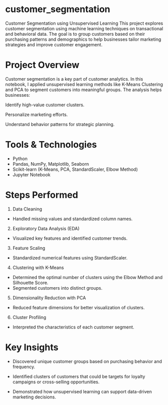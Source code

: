 # customer_segmentation
Customer Segmentation using Unsupervised Learning
This project explores customer segmentation using machine learning techniques on transactional and behavioral data. The goal is to group customers based on their purchasing patterns and demographics to help businesses tailor marketing strategies and improve customer engagement.

# Project Overview
Customer segmentation is a key part of customer analytics. In this notebook, I applied unsupervised learning methods like K-Means Clustering and PCA to segment customers into meaningful groups. The analysis helps businesses:

Identify high-value customer clusters.

Personalize marketing efforts.

Understand behavior patterns for strategic planning.

# Tools & Technologies
* Python
* Pandas, NumPy, Matplotlib, Seaborn
* Scikit-learn (K-Means, PCA, StandardScaler, Elbow Method)
* Jupyter Notebook

# Steps Performed
1. Data Cleaning
* Handled missing values and standardized column names.

2. Exploratory Data Analysis (EDA)
* Visualized key features and identified customer trends.

3. Feature Scaling
* Standardized numerical features using StandardScaler.

4. Clustering with K-Means
* Determined the optimal number of clusters using the Elbow Method and Silhouette Score.
* Segmented customers into distinct groups.

5. Dimensionality Reduction with PCA
* Reduced feature dimensions for better visualization of clusters.

6. Cluster Profiling
* Interpreted the characteristics of each customer segment.

# Key Insights
* Discovered unique customer groups based on purchasing behavior and frequency.

* Identified clusters of customers that could be targets for loyalty campaigns or cross-selling opportunities.

* Demonstrated how unsupervised learning can support data-driven marketing decisions.


